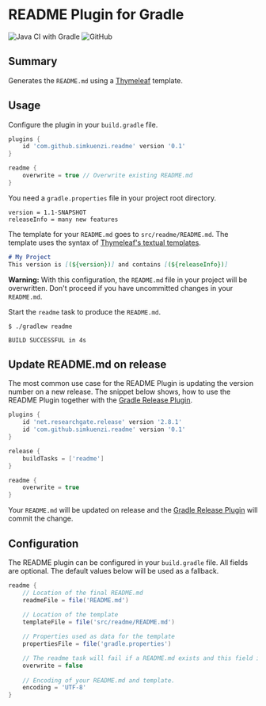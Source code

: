 
# README Plugin for Gradle

![Java CI with Gradle](https://github.com/simkuenzi/gradle-readme-plugin/workflows/Java%20CI%20with%20Gradle/badge.svg)
![GitHub](https://img.shields.io/github/license/simkuenzi/gradle-readme-plugin)

## Summary
Generates the `README.md` using a [Thymeleaf](https://www.thymeleaf.org/) template.

## Usage
Configure the plugin in your `build.gradle` file.
```groovy
plugins {
    id 'com.github.simkuenzi.readme' version '0.1'
}

readme {
    overwrite = true // Overwrite existing README.md
}
```
You need a `gradle.properties` file in your project root directory.

```
version = 1.1-SNAPSHOT
releaseInfo = many new features
```

The template for your `README.md` goes to `src/readme/README.md`.
The template uses the syntax of 
[Thymeleaf's textual templates](https://www.thymeleaf.org/doc/tutorials/3.0/usingthymeleaf.html#textual-template-modes).

```markdown
# My Project
This version is [(${version})] and contains [(${releaseInfo})]
```

**Warning:** With this configuration, the `README.md` file in your project will be overwritten. 
Don't proceed if you have uncommitted changes in your `README.md`.

Start the `readme` task to produce the `README.md`.
```
$ ./gradlew readme

BUILD SUCCESSFUL in 4s
```

## Update README.md on release
The most common use case for the README Plugin is updating the version number on a new release. 
The snippet below shows, how to use the README Plugin together with the 
[Gradle Release Plugin](https://github.com/researchgate/gradle-release).

```groovy
plugins {
    id 'net.researchgate.release' version '2.8.1'
    id 'com.github.simkuenzi.readme' version '0.1'
}

release {
    buildTasks = ['readme']
}

readme {
    overwrite = true
}
```

Your `README.md` will be updated on release and the 
[Gradle Release Plugin](https://github.com/researchgate/gradle-release) will commit the change.

## Configuration
The README plugin can be configured in your `build.gradle` file. All fields are optional.
The default values below will be used as a fallback.
```groovy
readme {
    // Location of the final README.md
    readmeFile = file('README.md') 
    
    // Location of the template
    templateFile = file('src/readme/README.md')

    // Properties used as data for the template 
    propertiesFile = file('gradle.properties') 

    // The readme task will fail if a README.md exists and this field is set to false.
    overwrite = false 
    
    // Encoding of your README.md and template.
    encoding = 'UTF-8'
}
```